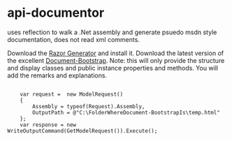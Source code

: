 api-documentor
==============

uses reflection to walk a .Net assembly and generate psuedo msdn style documentation, does not read xml comments.


Download the <a href="http://visualstudiogallery.msdn.microsoft.com/1f6ec6ff-e89b-4c47-8e79-d2d68df894ec">Razor Generator</a> and install it.  Download the latest version of the excellent <a href="https://github.com/gfranko/Document-Bootstrap">Document-Bootstrap</a>.  Note:  this will only provide the structure and display classes and public instance properties and methods.  You will add the remarks and explanations.

<pre>
<code>
    var request =  new ModelRequest()
    {
        Assembly = typeof(Request).Assembly,
        OutputPath = @"C:\FolderWhereDocument-BootstrapIs\temp.html"
    };
    var response = new WriteOutputCommand(GetModelRequest()).Execute();
</code>
<pre>


